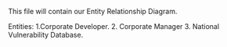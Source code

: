 This file will contain our Entity Relationship Diagram.

Entities:
  1.Corporate Developer. 
  2. Corporate Manager
  3. National Vulnerability Database. 

